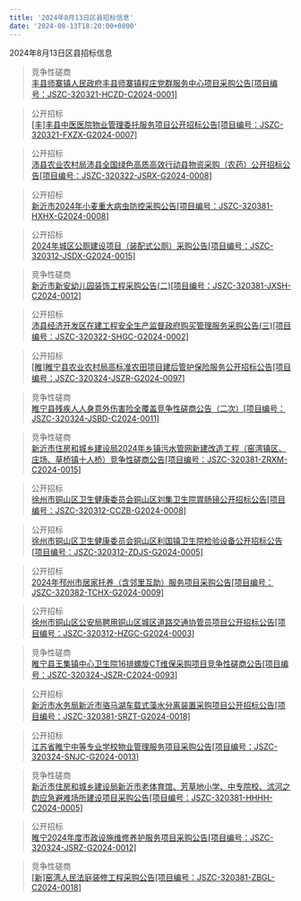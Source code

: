```yaml
---
title: '2024年8月13日区县招标信息'
date: '2024-08-13T18:20:00+0800'
---
```

2024年8月13日区县招标信息
<!--more-->
>竞争性磋商<br>
>[丰县师寨镇人民政府丰县师寨镇程庄党群服务中心项目采购公告[项目编号：JSZC-320321-HCZD-C2024-0001]](http://czj.xz.gov.cn/Home/HomeDetails?type=0&articleid=379850ea-f921-4abe-97ed-a3b45b2ce47d)

>公开招标<br>
>[[丰]丰县中医医院物业管理委托服务项目公开招标公告[项目编号：JSZC-320321-FXZX-G2024-0007]](http://czj.xz.gov.cn/Home/HomeDetails?type=0&articleid=0a40873d-ab82-4666-9e92-7449cf004438)

>公开招标<br>
>[沛县农业农村局沛县全国绿色高质高效行动县物资采购（农药）公开招标公告[项目编号：JSZC-320322-JSRX-G2024-0008]](http://czj.xz.gov.cn/Home/HomeDetails?type=0&articleid=7ba88318-917e-410f-9f29-7a01dd871e50)

>公开招标<br>
>[新沂市2024年小麦重大病虫防控采购公告[项目编号：JSZC-320381-HXHX-G2024-0008]](http://czj.xz.gov.cn/Home/HomeDetails?type=0&articleid=9339f54a-2aee-4d39-8132-cf2da5ee5292)

>公开招标<br>
>[2024年城区公厕建设项目（装配式公厕）采购公告[项目编号：JSZC-320312-JSDX-G2024-0015]](http://czj.xz.gov.cn/Home/HomeDetails?type=0&articleid=761f53b9-ee5e-4244-aee1-529d894eb703)

>竞争性磋商<br>
>[新沂市新安幼儿园装饰工程采购公告(二)[项目编号：JSZC-320381-JXSH-C2024-0012]](http://czj.xz.gov.cn/Home/HomeDetails?type=0&articleid=e3d65937-c207-494c-944d-2c3a6111fcb8)

>公开招标<br>
>[沛县经济开发区在建工程安全生产监督政府购买管理服务采购公告(三)[项目编号：JSZC-320322-SHGC-G2024-0002]](http://czj.xz.gov.cn/Home/HomeDetails?type=0&articleid=690198d6-33d4-492d-b565-1686688e651b)

>公开招标<br>
>[[睢]睢宁县农业农村局高标准农田项目建后管护保险服务公开招标公告[项目编号：JSZC-320324-JSZR-G2024-0097]](http://czj.xz.gov.cn/Home/HomeDetails?type=0&articleid=578a02ff-3f3e-4b8c-9601-9315ec04cf4f)

>竞争性磋商<br>
>[睢宁县残疾人人身意外伤害险全覆盖竞争性磋商公告（二次）[项目编号：JSZC-320324-JSBD-C2024-0011]](http://czj.xz.gov.cn/Home/HomeDetails?type=0&articleid=b1d8e63a-eaf0-46a9-86ea-508115e8a688)

>竞争性磋商<br>
>[新沂市住房和城乡建设局2024年乡镇污水管网新建改造工程（窑湾镇区、庄场、草桥镇十人桥）竞争性磋商公告[项目编号：JSZC-320381-ZRXM-C2024-0015]](http://czj.xz.gov.cn/Home/HomeDetails?type=0&articleid=2b7a0198-e1c7-474b-854f-18031c0319f4)

>公开招标<br>
>[徐州市铜山区卫生健康委员会铜山区刘集卫生院胃肠镜公开招标公告[项目编号：JSZC-320312-CCZB-G2024-0008]](http://czj.xz.gov.cn/Home/HomeDetails?type=0&articleid=245f7865-8e16-462e-a27d-03e530b3172e)

>公开招标<br>
>[徐州市铜山区卫生健康委员会铜山区利国镇卫生院检验设备公开招标公告[项目编号：JSZC-320312-ZDJS-G2024-0005]](http://czj.xz.gov.cn/Home/HomeDetails?type=0&articleid=ca0fc552-d8ce-4093-9ca4-7bab37deefcb)

>公开招标<br>
>[2024年邳州市居家托养（含邻里互助）服务项目采购公告[项目编号：JSZC-320382-TCHX-G2024-0009]](http://czj.xz.gov.cn/Home/HomeDetails?type=0&articleid=925d372d-7ba5-44a6-926d-24c0b5326c55)

>公开招标<br>
>[徐州市铜山区公安局聘用铜山区城区道路交通协管员项目公开招标公告[项目编号：JSZC-320312-HZGC-G2024-0003]](http://czj.xz.gov.cn/Home/HomeDetails?type=0&articleid=0d792b24-1a56-40d2-9718-c88024bea34d)

>竞争性磋商<br>
>[睢宁县王集镇中心卫生院16排螺旋CT维保采购项目竞争性磋商公告[项目编号：JSZC-320324-JSZR-C2024-0093]](http://czj.xz.gov.cn/Home/HomeDetails?type=0&articleid=f2498016-6602-4899-9bce-808700c0e213)

>公开招标<br>
>[新沂市水务局新沂市骆马湖车载式藻水分离装置采购项目公开招标公告[项目编号：JSZC-320381-SRZT-G2024-0018]](http://czj.xz.gov.cn/Home/HomeDetails?type=0&articleid=c6ae91b7-d748-4757-b1eb-ed3ef4808e13)

>公开招标<br>
>[江苏省睢宁中等专业学校物业管理服务项目采购公告[项目编号：JSZC-320324-SNJC-G2024-0013]](http://czj.xz.gov.cn/Home/HomeDetails?type=0&articleid=51a03ec7-9e9d-45dc-89a8-a93fd2e0ca91)

>竞争性磋商<br>
>[新沂市住房和城乡建设局新沂市老体育馆、芳草地小学、中专院校、沭河之韵应急避难场所建设项目采购公告[项目编号：JSZC-320381-HHHH-C2024-0005]](http://czj.xz.gov.cn/Home/HomeDetails?type=0&articleid=abcd5e76-ac16-4af4-a30a-766af72a0e52)

>公开招标<br>
>[睢宁2024年度市政设施维修养护服务项目采购公告[项目编号：JSZC-320324-JSRZ-G2024-0012]](http://czj.xz.gov.cn/Home/HomeDetails?type=0&articleid=3d785b42-fe93-4f86-9f88-ffbfd4ae5f35)

>竞争性磋商<br>
>[[新]窑湾人民法庭装修工程采购公告[项目编号：JSZC-320381-ZBGL-C2024-0018]](http://czj.xz.gov.cn/Home/HomeDetails?type=0&articleid=4b93cf7b-d005-41a7-997e-714f53873399)

